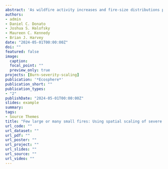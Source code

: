 ```yaml
---
abstract: 'As wildfire activity increases and fire-size distributions potentially shift in many forested regions worldwide, anticipating the spatial patterns of burn severity expected with future fire activity is critical for ecological understanding and informing management and policy. Because spatial patterns of burn severity are influenced by a complex mixture of drivers, they remain difficult to predict for any given burned landscape. At broader extents, however, spatial scaling relationships relating high-severity patch size and shape to overall fire size, when combined with scenarios regarding regional area burned and fire-size distributions, offer a means to anticipate the spatial configuration of burn severity in future fires. Here, leveraging a satellite burn severity dataset for 1,615 fire events occurring across the northwest United States (US) between 1985 and 2020, we present an approach for simulating expected patch-level burn severity patterns at the scale of a region or fire regime of interest. We demonstrate this approach in a historically climate-limited fire regime within the Pacific Northwest, US, where relatively infrequent but large and severe fires shape biomass-rich forests, and where fire potential is projected to increase as summer fire seasons become warmer and drier. We quantify how, for a given total burned area, the range of cumulative burn severity patterns is expected to vary with the size distributions of fire events. Our results illustrate how shifts in fire-size distributions towards larger fire events will lead to increasingly large high-severity burn patches with interior areas that are increasingly far from unburned seed sources following fire. In contrast, the same total area burned in more numerous but smaller fire events will result in qualitatively different cumulative patterns of burn severity, characterized by smaller high-severity patches and closer proximity to post-fire seed sources across burned landscapes. These results have important implications in forested regions, informing management actions ranging from pre-fire planning (e.g., fire response preparedness) to real-time decision-making (e.g., fire suppression versus managed wildfire use) and post-fire responses (e.g., replanting to restore tree cover and/or promoting early-seral habitat). The approach we present is generalizable and can be applied across regions and fire regimes to anticipate potential future fire effects.'
authors:
- admin
- Daniel C. Donato
- Joshua S. Halofsky
- Maureen C. Kennedy
- Brian J. Harvey
date: "2024-05-01T00:00:00Z"
doi: ""
featured: false
image: 
  caption: 
  focal_point: ""
  preview_only: true
projects: [Burn-severity-scaling]
publication: '*Ecosphere*'
publication_short: ""
publication_types:
- "2"
publishDate: "2024-05-01T00:00:00Z"
slides: example
summary: 
tags:
- Source Themes
title: "Few large or many small fires: Using spatial scaling of severe fire to quantify effects of fire-size distribution shifts"
url_code: ""
url_dataset: ""
url_pdf: ""
url_poster: ""
url_project: ""
url_slides: ""
url_source: ""
url_video: ""
---
```



